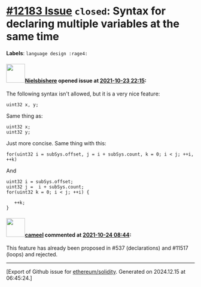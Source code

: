 # [\#12183 Issue](https://github.com/ethereum/solidity/issues/12183) `closed`: Syntax for declaring multiple variables at the same time
**Labels**: `language design :rage4:`


#### <img src="https://avatars.githubusercontent.com/u/28758736?u=1b6dd0d74cf88927c0642389a7b897d75c918530&v=4" width="50">[Nielsbishere](https://github.com/Nielsbishere) opened issue at [2021-10-23 22:15](https://github.com/ethereum/solidity/issues/12183):

The following syntax isn't allowed, but it is a very nice feature:
```sol
uint32 x, y;
```
Same thing as:
```sol
uint32 x;
uint32 y;
```
Just more concise. Same thing with this:
```sol
for(uint32 i = subSys.offset, j = i + subSys.count, k = 0; i < j; ++i, ++k)
```
And
```sol
uint32 i = subSys.offset;
uint32 j =  i + subSys.count;
for(uint32 k = 0; i < j; ++i) {

   ++k;
}
```

#### <img src="https://avatars.githubusercontent.com/u/137030?v=4" width="50">[cameel](https://github.com/cameel) commented at [2021-10-24 08:44](https://github.com/ethereum/solidity/issues/12183#issuecomment-950285324):

This feature has already been proposed in #537 (declarations) and #11517 (loops) and rejected.


-------------------------------------------------------------------------------



[Export of Github issue for [ethereum/solidity](https://github.com/ethereum/solidity). Generated on 2024.12.15 at 06:45:24.]
